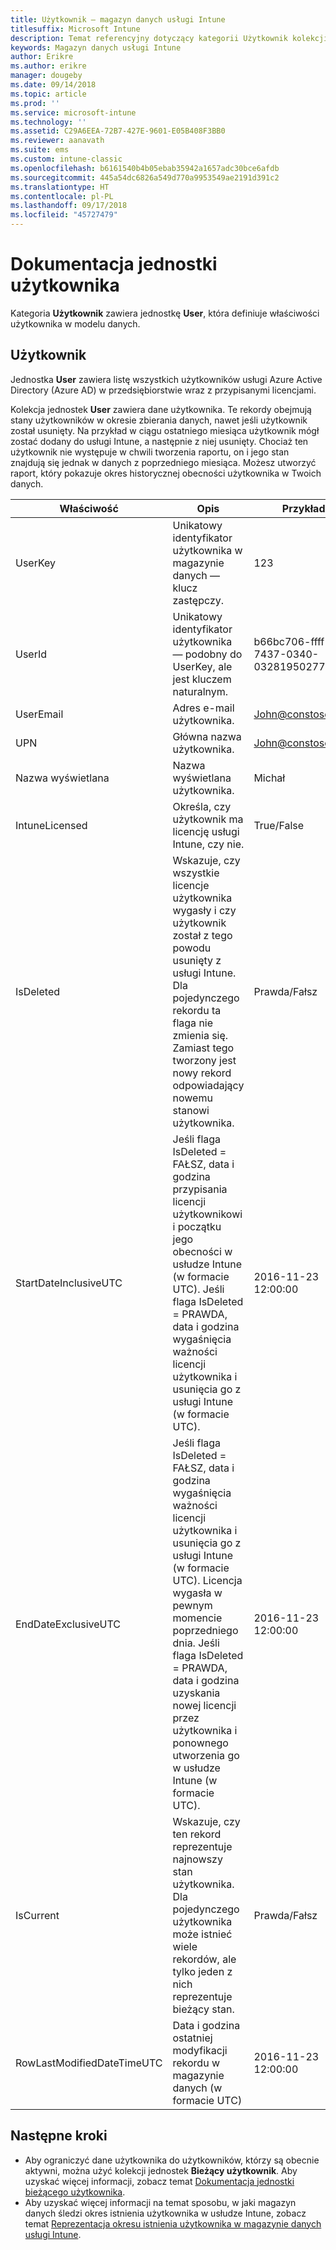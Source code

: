 ```yaml
---
title: Użytkownik — magazyn danych usługi Intune
titlesuffix: Microsoft Intune
description: Temat referencyjny dotyczący kategorii Użytkownik kolekcji jednostek w interfejsie API magazynu danych usługi Intune.
keywords: Magazyn danych usługi Intune
author: Erikre
ms.author: erikre
manager: dougeby
ms.date: 09/14/2018
ms.topic: article
ms.prod: ''
ms.service: microsoft-intune
ms.technology: ''
ms.assetid: C29A6EEA-72B7-427E-9601-E05B408F3BB0
ms.reviewer: aanavath
ms.suite: ems
ms.custom: intune-classic
ms.openlocfilehash: b6161540b4b05ebab35942a1657adc30bce6afdb
ms.sourcegitcommit: 445a54dc6826a549d770a9953549ae2191d391c2
ms.translationtype: HT
ms.contentlocale: pl-PL
ms.lasthandoff: 09/17/2018
ms.locfileid: "45727479"
---
```

# <a name="reference-for-user-entity"></a>Dokumentacja jednostki użytkownika

Kategoria **Użytkownik** zawiera jednostkę **User**, która definiuje właściwości użytkownika w modelu danych.

## <a name="user"></a>Użytkownik

Jednostka **User** zawiera listę wszystkich użytkowników usługi Azure Active Directory (Azure AD) w przedsiębiorstwie wraz z przypisanymi licencjami.

Kolekcja jednostek **User** zawiera dane użytkownika. Te rekordy obejmują stany użytkowników w okresie zbierania danych, nawet jeśli użytkownik został usunięty. Na przykład w ciągu ostatniego miesiąca użytkownik mógł zostać dodany do usługi Intune, a następnie z niej usunięty. Chociaż ten użytkownik nie występuje w chwili tworzenia raportu, on i jego stan znajdują się jednak w danych z poprzedniego miesiąca. Możesz utworzyć raport, który pokazuje okres historycznej obecności użytkownika w Twoich danych.

| Właściwość  | Opis | Przykład |
|---------|------------|--------|
| UserKey |Unikatowy identyfikator użytkownika w magazynie danych — klucz zastępczy. |123 |
| UserId |Unikatowy identyfikator użytkownika — podobny do UserKey, ale jest kluczem naturalnym. |b66bc706-ffff-7437-0340-032819502773 |
| UserEmail |Adres e-mail użytkownika. |John@constoso.com |
| UPN | Główna nazwa użytkownika. | John@constoso.com |
| Nazwa wyświetlana |Nazwa wyświetlana użytkownika. |Michał |
| IntuneLicensed |Określa, czy użytkownik ma licencję usługi Intune, czy nie. |True/False |
| IsDeleted | Wskazuje, czy wszystkie licencje użytkownika wygasły i czy użytkownik został z tego powodu usunięty z usługi Intune. Dla pojedynczego rekordu ta flaga nie zmienia się. Zamiast tego tworzony jest nowy rekord odpowiadający nowemu stanowi użytkownika. |Prawda/Fałsz |
| StartDateInclusiveUTC |Jeśli flaga IsDeleted = FAŁSZ, data i godzina przypisania licencji użytkownikowi i początku jego obecności w usłudze Intune (w formacie UTC). Jeśli flaga IsDeleted = PRAWDA, data i godzina wygaśnięcia ważności licencji użytkownika i usunięcia go z usługi Intune (w formacie UTC). |2016-11-23 12:00:00 |
| EndDateExclusiveUTC |Jeśli flaga IsDeleted = FAŁSZ, data i godzina wygaśnięcia ważności licencji użytkownika i usunięcia go z usługi Intune (w formacie UTC). Licencja wygasła w pewnym momencie poprzedniego dnia. Jeśli flaga IsDeleted = PRAWDA, data i godzina uzyskania nowej licencji przez użytkownika i ponownego utworzenia go w usłudze Intune (w formacie UTC).  |2016-11-23 12:00:00 |
| IsCurrent |Wskazuje, czy ten rekord reprezentuje najnowszy stan użytkownika. Dla pojedynczego użytkownika może istnieć wiele rekordów, ale tylko jeden z nich reprezentuje bieżący stan.  |Prawda/Fałsz |
| RowLastModifiedDateTimeUTC |Data i godzina ostatniej modyfikacji rekordu w magazynie danych (w formacie UTC)  |2016-11-23 12:00:00 |

## <a name="next-steps"></a>Następne kroki
 - Aby ograniczyć dane użytkownika do użytkowników, którzy są obecnie aktywni, można użyć kolekcji jednostek **Bieżący użytkownik**. Aby uzyskać więcej informacji, zobacz temat [Dokumentacja jednostki bieżącego użytkownika](reports-ref-current-user.md).
 - Aby uzyskać więcej informacji na temat sposobu, w jaki magazyn danych śledzi okres istnienia użytkownika w usłudze Intune, zobacz temat [Reprezentacja okresu istnienia użytkownika w magazynie danych usługi Intune](reports-ref-user-timeline.md).
